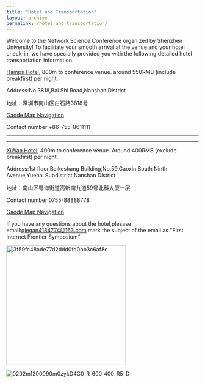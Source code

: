 ```yaml
---
title: "Hotel and Transportation"
layout: archive
permalink: /hotel and transportation/
---
```


Welcome to the Network Science Conference organized by Shenzhen University! To facilitate your smooth arrival at the venue and your hotel check-in, we have specially provided you with the following detailed hotel transportation information.

[Hamps Hotel](http://www.hamps.cn/), 800m to conference venue. around 550RMB (include breakfirst) per night.

Address:No.3818,Bai Shi Road,Nanshan District

地址：深圳市南山区白石路3818号

[Gaode Map Navigation](https://surl.amap.com/13eDzwpvgOL)

Contact number:+86-755-8611111



------
------

[XiWan Hotel](https://hk.trip.com/hotels/shenzhen-hotel-detail-81065413/shenzhen-seaone-hotel/), 400m to conference venue. Around 400RMB (exclude breakfirst) per night.



Address:1st floor,Beikeshang Building,No.59,Gaoxin South Ninth Avenue,Yuehai Subdistrict Nanshan District

地址：南山区粤海街道高新南九道59号北科大厦一层

Contact number:0755-88888778

[Gaode Map Navigation](https://surl.amap.com/2RXTrd3hed2)

If you have any questions about the hotel,plesase email:qiegan4184774@163.com,mark the subject of the email as "First Internet Frontier Symposium"

<img width="313" alt="3f59fc48ade77d2ddd0fd0bb3c6af8c" src="https://github.com/user-attachments/assets/7e175844-9192-4307-8386-c5e392771422" />

![0202m1200090m0zykD4C0_R_600_400_R5_D](https://github.com/user-attachments/assets/7f545ed7-396b-4cfb-8cde-fff1b8c5fe31)
